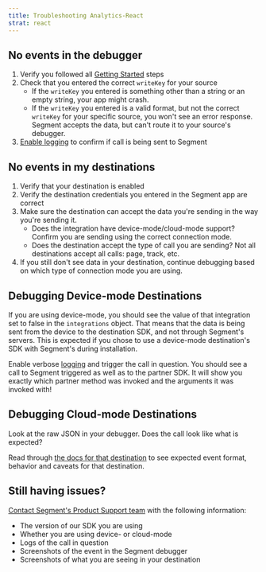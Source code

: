 ```yaml
---
title: Troubleshooting Analytics-React
strat: react
---
```


## No events in the debugger

1. Verify you followed all [Getting Started](/docs/connections/sources/catalog/libraries/mobile/react-native/#getting-started) steps
2. Check that you entered the correct `writeKey` for your source
    - If the `writeKey` you entered is something other than a string or an empty string, your app might crash.
    - If the `writeKey` you entered is a valid format, but not the correct `writeKey` for your specific source, you won't see an error response. Segment accepts the data, but can't route it to your source's debugger.
3. [Enable logging](/docs/connections/sources/catalog/libraries/mobile/react-native/#logging) to confirm if call is being sent to Segment


## No events in my destinations
1. Verify that your destination is enabled
2. Verify the destination credentials you entered in the Segment app are correct
3. Make sure the destination can accept the data you're sending in the way you're sending it.
   - Does the integration have device-mode/cloud-mode support? Confirm you are sending using the correct connection mode.
   - Does the destination accept the type of call you are sending? Not all destinations accept all calls: page, track, etc.
4. If you still don't see data in your destination, continue debugging based on which type of connection mode you are using.


## Debugging Device-mode Destinations

If you are using device-mode, you should see the value of that integration set to false in the `integrations` object. That means that the data is being sent from the device to the destination SDK, and not through Segment's servers. This is expected if you chose to use a device-mode destination's SDK with Segment's during installation.

Enable verbose [logging](/docs/connections/sources/catalog/libraries/mobile/react-native/#logging) and trigger the call in question. You should see a call to Segment triggered as well as to the partner SDK.  It will show you exactly which partner method was invoked and the arguments it was invoked with!

## Debugging Cloud-mode Destinations

Look at the raw JSON in your debugger.  Does the call look like what is expected?

Read through [the docs for that destination](/docs/connections/destinations/) to see expected event format, behavior and caveats for that destination.


## Still having issues?

[Contact Segment's Product Support team](https://segment.com/help/contact/) with the following information:

- The version of our SDK you are using
- Whether you are using device- or cloud-mode
- Logs of the call in question
- Screenshots of the event in the Segment debugger
- Screenshots of what you are seeing in your destination
